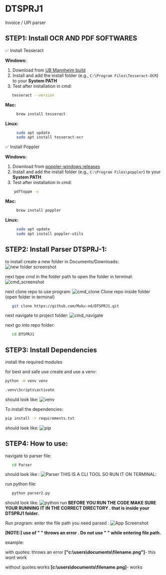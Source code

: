 # DTSPRJ1
Invoice / UPI parser

## STEP1: Install OCR AND PDF SOFTWARES
  ✅ Install Tesseract

   **Windows:**
   1. Download from [UB Mannheim build](https://github.com/UB-Mannheim/tesseract/wiki)
   2. Install and add the install folder (e.g., `C:\Program Files\Tesseract-OCR`) to your **System PATH**
   3. Test after installation in cmd:
      
   ```bash
      tesseract --version
   ```
      
   **Mac:**
   
  ```bash
       brew install tesseract
  ```

   **Linux:**

  ```bash
       sudo apt update
       sudo apt install tesseract-ocr
  ```
    
   ✅ Install  Poppler

   **Windows:**
   1. Download from [poppler-windows releases](https://github.com/oschwartz10612/poppler-windows/releases/)
   2. Install and add the install folder (e.g., `C:\Program Files\poppler`) to your **System PATH**
   3. Test after installation in cmd:
      
  ```bash
      pdftoppm -v
  ```
      
   **Mac:**
   
  ```bash
       brew install poppler
  ```

   **Linux:**

  ```bash
       sudo apt update
       sudo apt install poppler-utils
  ```


   
## STEP2: Install Parser DTSPRJ-1:

to install create a new folder in Documents/Downloads:
![new folder screenshot](readme-assets/new-folder.png)

next type cmd in the folder path to open the folder in terminal:
![cmd_screenshot](readme-assets/cmd_in_folder.png)

next clone repo to use program:
![cmd_clone](clone_repo.png)
 Clone repo inside folder (open folder in terminal)
   ```bash
      git clone https://github.com/Muku-nd/DTSPRJ1.git
   ```
next navigate to project folder:
![cmd_navigate](readme-assets/cmd_navigate.png)

next go into repo folder:
   ```bash
      cd DTSPRJ1
   ```



## STEP3: Install Dependencies
install the required modules

for best and safe use create and use a venv:

```bash
python -m venv venv

.venv\Scripts\activate
```
should look like:
![venv](readme-assets/venv_create.png)

To install the dependencies:

```bash
pip install -r requirements.txt
```
should look like:
![pip](pip_install.png)



## STEP4: How to use:

   navigate to parser file:
   ```bash
      cd Parser
   ```
   should look like :
   ![Parser](Parser_folder.png)
   THIS IS A CLI TOOL SO RUN IT ON TERMINAL: 
   
   run python file:
   ```bash
      python parser2.py
   ```
   should look like:
   ![python run](python_run.png)
   **BEFORE YOU RUN THE CODE MAKE SURE YOUR RUNNING IT IN THE CORRECT DIRECTORY . that is inside your DTSPRJ1 folder.**


   Run program: enter the file path you need parsed :
   ![App Screenshot](terminal_enter_file.png)
   
**[NOTE:] use of " " throws an error . Do not use " " while entering file path.**


example: 

with quotes: throws an error
**["c:\users\documents\filename.png"]**- this wont work

without quotes:works
**[c:\users\documents\filename.png]**- works
